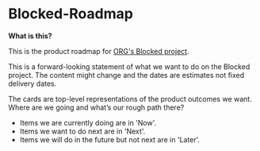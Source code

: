 # Blocked-Roadmap

**What is this?**

This is the product roadmap for [ORG's Blocked project](https://blocked.org.uk).

This is a forward-looking statement of what we want to do on the Blocked project. The content might change and the dates are estimates not fixed delivery dates.

The cards are top-level representations of the product outcomes we want. Where are we going and what’s our rough path there?

- Items we are currently doing are in 'Now'.
- Items we want to do next are in 'Next'.
- Items we will do in the future but not next are in 'Later'.
